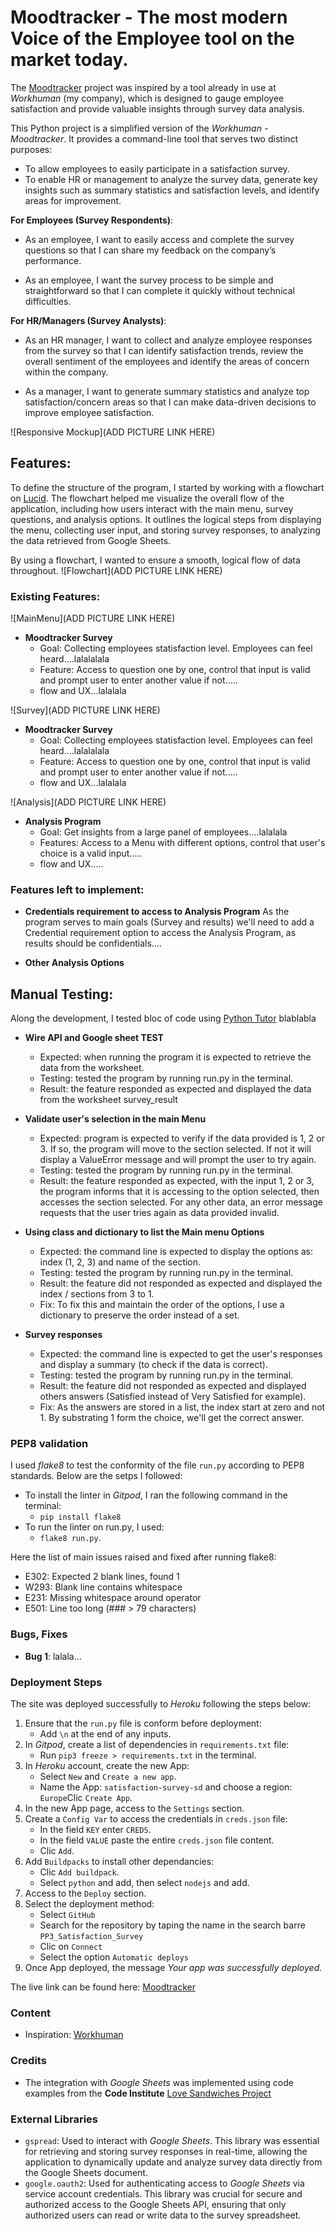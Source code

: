 # Moodtracker - The most modern Voice of the Employee tool on the market today.

The [Moodtracker](https://satisfaction-survey-sd-a479e4d4f1cf.herokuapp.com/) project was inspired by a tool already in use at *Workhuman* (my company), which is designed to gauge employee satisfaction and provide valuable insights through survey data analysis.

This Python project is a simplified version of the *Workhuman - Moodtracker*. It provides a command-line tool that serves two distinct purposes:
- To allow employees to easily participate in a satisfaction survey.
- To enable HR or management to analyze the survey data, generate key insights such as summary statistics and satisfaction levels, and identify areas for improvement.

**For Employees (Survey Respondents)**:
- As an employee, I want to easily access and complete the survey questions so that I can share my feedback on the company’s performance.

- As an employee, I want the survey process to be simple and straightforward so that I can complete it quickly without technical difficulties.

**For HR/Managers (Survey Analysts)**:
- As an HR manager, I want to collect and analyze employee responses from the survey so that I can identify satisfaction trends, review the overall sentiment of the employees and identify the areas of concern within the company.

- As a manager, I want to generate summary statistics and analyze top satisfaction/concern areas so that I can make data-driven decisions to improve employee satisfaction.

![Responsive Mockup](ADD PICTURE LINK HERE)

## Features:

To define the structure of the program, I started by working with a flowchart on [Lucid](https://lucid.app/lucidchart/6696772b-e3ff-4ca0-9902-c664edc9038e/edit?invitationId=inv_e35a23e0-a2a0-4a1a-8bd6-4be77803b441&page=0_0#). The flowchart helped me visualize the overall flow of the application, including how users interact with the main menu, survey questions, and analysis options. It outlines the logical steps from displaying the menu, collecting user input, and storing survey responses, to analyzing the data retrieved from Google Sheets.

By using a flowchart, I wanted to ensure a smooth, logical flow of data throughout.
![Flowchart](ADD PICTURE LINK HERE)

### Existing Features:

![MainMenu](ADD PICTURE LINK HERE)
- **Moodtracker Survey**
  - Goal: Collecting employees statisfaction level. Employees can feel heard....lalalalala
  - Feature: Access to question one by one, control that input is valid and prompt user to enter another value if not.....
  - flow and UX...lalalala

![Survey](ADD PICTURE LINK HERE)
- **Moodtracker Survey**
  - Goal: Collecting employees statisfaction level. Employees can feel heard....lalalalala
  - Feature: Access to question one by one, control that input is valid and prompt user to enter another value if not.....
  - flow and UX...lalalala

![Analysis](ADD PICTURE LINK HERE)
- **Analysis Program**  
  - Goal: Get insights from a large panel of employees....lalalala
  - Features: Access to a Menu with different options, control that user's choice is a valid input.....
  - flow and UX.....


### Features left to implement:

- **Credentials requirement to access to Analysis Program**
  As the program serves to main goals (Survey and results) we'll need to add a Credential requirement option to access the Analysis Program, as results should be confidentials....

- **Other Analysis Options**

## Manual Testing:

Along the development, I tested bloc of code using  [Python Tutor](https://pythontutor.com/visualize.html#mode=edit) blablabla

- **Wire API and Google sheet TEST**
  - Expected: when running the program it is expected to retrieve the data from the worksheet.
  - Testing: tested the program by running run.py in the terminal.
  - Result: the feature responded as expected and displayed the data from the worksheet survey_result

- **Validate user's selection in the main Menu**
  - Expected: program is expected to verify if the data provided is 1, 2 or 3. If so, the program will move to the section selected. If not it will display a ValueError message and will prompt the user to try again.
  - Testing: tested the program by running run.py in the terminal.
  - Result: the feature responded as expected, with the input 1, 2 or 3, the program informs that it is accessing to the option selected, then accesses the section selected. For any other data, an error message requests that the user tries again as data provided invalid.

- **Using class and dictionary to list the Main menu Options**
  - Expected: the command line is expected to display the options as: index (1, 2, 3) and name of the section.
  - Testing: tested the program by running run.py in the terminal.
  - Result: the feature did not responded as expected and displayed the index / sections from 3 to 1. 
  - Fix: To fix this and maintain the order of the options, I use a dictionary to preserve the order instead of a set.
  
- **Survey responses**
  - Expected: the command line is expected to get the user's responses and display a summary (to check if the data is correct).
  - Testing: tested the program by running run.py in the terminal.
  - Result: the feature did not responded as expected and displayed others answers (Satisfied instead of Very Satisfied for example). 
  - Fix: As the answers are stored in a list, the index start at zero and not 1. By substrating 1 form the choice, we'll get the correct answer.


### PEP8 validation

I used *flake8* to test the conformity of the file `run.py` according to PEP8 standards. Below are the setps I followed:
- To install the linter in *Gitpod*, I ran the following command in the terminal:
  - `pip install flake8`
- To run the linter on run.py, I used:
  - `flake8 run.py`.

Here the list of main issues raised and fixed after running flake8:
  - E302: Expected 2 blank lines, found 1
  - W293: Blank line contains whitespace
  - E231: Missing whitespace around operator
  - E501: Line too long (### > 79 characters)


### Bugs, Fixes

- **Bug 1**: lalala...


### Deployment Steps

The site was deployed successfully to *Heroku* following the steps below:

1. Ensure that the `run.py` file is conform before deployment:
    - Add `\n` at the end of any inputs.
2. In *Gitpod*, create a list of dependencies in `requirements.txt` file:
    - Run `pip3 freeze > requirements.txt` in the terminal.
3. In *Heroku* account, create the new App:
    - Select `New` and `Create a new app`.
    - Name the App: `satisfaction-survey-sd` and choose a region: `Europe`Clic `Create App`.
4. In the new App page, access to the `Settings` section.
5. Create a `Config Var` to access the credentials in `creds.json` file:
    - In the field `KEY` enter `CREDS`.
    - In the field `VALUE` paste the entire `creds.json` file content.
    - Clic `Add`.
6. Add `Buildpacks` to install other dependancies:
    - Clic `Add buildpack`.
    - Select `python` and add, then select `nodejs` and add.
7. Access to the `Deploy` section.
8. Select the deployment method:
    - Select `GitHub`
    - Search for the repository by taping the name in the search barre `PP3_Satisfaction_Survey`
    - Clic on `Connect`
    - Select the option `Automatic deploys`
9. Once App deployed, the message *Your app was successfully deployed.*

The live link can be found here: [Moodtracker](https://satisfaction-survey-sd-a479e4d4f1cf.herokuapp.com/)

### Content

- Inspiration: [Workhuman](https://www.workhuman.com/)


### Credits
- The integration with *Google Sheets* was implemented using code examples from the **Code Institute** [Love Sandwiches Project](https://github.com/Code-Institute-Solutions/love-sandwiches-p5-sourcecode/tree/master/05-deployment/01-deployment-part-1)

### External Libraries
- `gspread`: Used to interact with *Google Sheets*. This library was essential for retrieving and storing survey responses in real-time, allowing the application to dynamically update and analyze survey data directly from the Google Sheets document.
- `google.oauth2`: Used for authenticating access to *Google Sheets* via service account credentials. This library was crucial for secure and authorized access to the Google Sheets API, ensuring that only authorized users can read or write data to the survey spreadsheet.